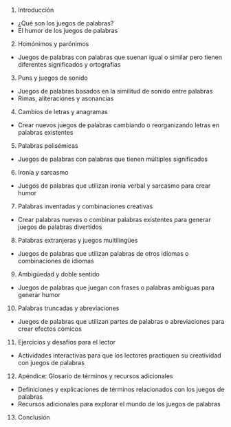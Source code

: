 1. Introducción
- ¿Qué son los juegos de palabras?
- El humor de los juegos de palabras

2. Homónimos y parónimos
- Juegos de palabras con palabras que suenan igual o similar pero tienen diferentes significados y ortografías

3. Puns y juegos de sonido
- Juegos de palabras basados en la similitud de sonido entre palabras
- Rimas, aliteraciones y asonancias

4. Cambios de letras y anagramas
- Crear nuevos juegos de palabras cambiando o reorganizando letras en palabras existentes

5. Palabras polisémicas
- Juegos de palabras con palabras que tienen múltiples significados

6. Ironía y sarcasmo
- Juegos de palabras que utilizan ironía verbal y sarcasmo para crear humor

7. Palabras inventadas y combinaciones creativas
- Crear palabras nuevas o combinar palabras existentes para generar juegos de palabras divertidos

8. Palabras extranjeras y juegos multilingües
- Juegos de palabras que utilizan palabras de otros idiomas o combinaciones de idiomas

9. Ambigüedad y doble sentido
- Juegos de palabras que juegan con frases o palabras ambiguas para generar humor

10. Palabras truncadas y abreviaciones
 - Juegos de palabras que utilizan partes de palabras o abreviaciones para crear efectos cómicos

11. Ejercicios y desafíos para el lector
 - Actividades interactivas para que los lectores practiquen su creatividad con juegos de palabras

12. Apéndice: Glosario de términos y recursos adicionales
 - Definiciones y explicaciones de términos relacionados con los juegos de palabras
 - Recursos adicionales para explorar el mundo de los juegos de palabras

13. Conclusión
